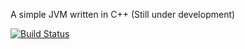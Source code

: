 A simple JVM written in C++ (Still under development)

[![Build Status](https://travis-ci.com/soleverlee/avm.svg?branch=master)](https://travis-ci.com/soleverlee/avm)
